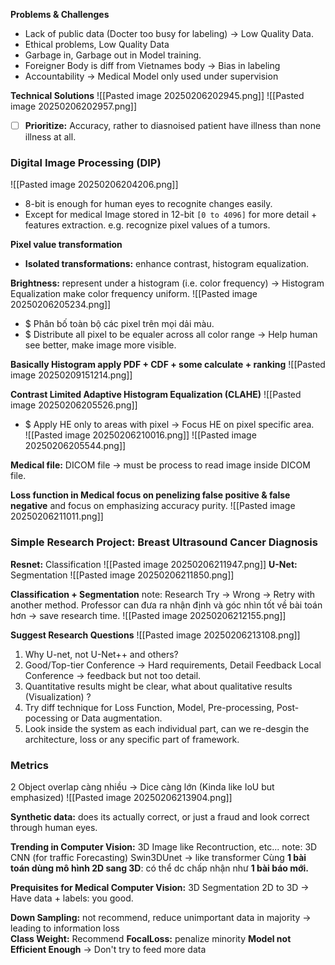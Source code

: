 **Problems & Challenges**
+ Lack of public data (Docter too busy for labeling) -> Low Quality Data.
+ Ethical problems, Low Quality Data
+ Garbage in, Garbage out in Model training. 
+ Foreigner Body is diff from Vietnames body -> Bias in labeling 
+ Accountability -> Medical Model only used under supervision 
	
**Technical Solutions**
![[Pasted image 20250206202945.png]]
![[Pasted image 20250206202957.png]]
- [ ] **Prioritize:** Accuracy, rather to diasnoised patient have illness than none illness at all. 

### Digital Image Processing (DIP) 
![[Pasted image 20250206204206.png]]
+ 8-bit is enough for human eyes to recognite changes easily.
+ Except for medical Image stored in 12-bit `[0 to 4096]` for more detail + features extraction. e.g. recognize pixel values of a tumors.

**Pixel value transformation**
+ **Isolated transformations:** enhance contrast, histogram equalization.

**Brightness:** represent under a histogram (i.e. color frequency)
-> Histogram Equalization make color frequency uniform. 
![[Pasted image 20250206205234.png]]
+ $ Phân bố toàn bộ các pixel trên mọi dải màu. 
+ $ Distribute all pixel to be equaler across all color range -> Help human see better, make image more visible.

**Basically Histogram apply PDF + CDF + some calculate + ranking**
![[Pasted image 20250209151214.png]]


**Contrast Limited Adaptive Histogram Equalization (CLAHE)**
![[Pasted image 20250206205526.png]]
+ $ Apply HE only to areas with pixel -> Focus HE on pixel specific area.  
	![[Pasted image 20250206210016.png]]
	![[Pasted image 20250206205544.png]]


**Medical file:** DICOM file -> must be process to read image inside DICOM file.

**Loss function in Medical focus on penelizing false positive & false negative** and focus on emphasizing accuracy purity.
![[Pasted image 20250206211011.png]]

### Simple Research Project: Breast Ultrasound Cancer Diagnosis
**Resnet:** Classification
![[Pasted image 20250206211947.png]]
**U-Net:** Segmentation
![[Pasted image 20250206211850.png]]

**Classification + Segmentation**
note: Research Try -> Wrong -> Retry with another method. 
Professor can đưa ra nhận định và góc nhìn tốt về bài toán hơn -> save research time.
![[Pasted image 20250206212155.png]]

**Suggest Research Questions**
![[Pasted image 20250206213108.png]]
1) Why U-net, not U-Net++ and others? 
2) Good/Top-tier Conference -> Hard requirements, Detail Feedback
	Local Conference -> feedback but not too detail.
3) Quantitative results might be clear, what about qualitative results (Visualization) ?
4) Try diff technique for Loss Function, Model, Pre-processing, Post-pocessing or Data augmentation. 
5) Look inside the system as each individual part, can we re-desgin the architecture, loss or any specific part of framework.

### Metrics
2 Object overlap càng nhiều -> Dice càng lớn (Kinda like IoU but emphasized)
![[Pasted image 20250206213904.png]]

**Synthetic data:** does its actually correct, or just a fraud and look correct through human eyes. 

**Trending in Computer Vision:** 3D Image like Recontruction, etc...
note: 3D CNN (for traffic Forecasting)
Swin3DUnet -> like transformer
Cùng **1 bài toán dùng mô hình 2D sang 3D**: có thể dc chấp nhận như **1 bài báo mới.**

**Prequisites for Medical Computer Vision:** 3D Segmentation 
2D to 3D -> Have data + labels: you good. 

**Down Sampling:** not recommend, reduce unimportant data in majority -> leading to information loss  
**Class Weight:** Recommend
**FocalLoss:** penalize minority
**Model not Efficient Enough** -> Don't try to feed more data

